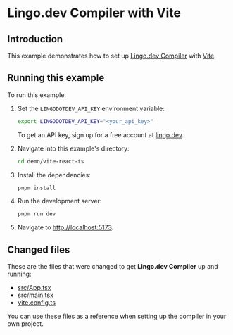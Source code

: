 # Lingo.dev Compiler with Vite

## Introduction

This example demonstrates how to set up [Lingo.dev Compiler](https://lingo.dev/en/compiler/) with [Vite](https://vite.dev/).

## Running this example

To run this example:

1. Set the `LINGODOTDEV_API_KEY` environment variable:

   ```bash
   export LINGODOTDEV_API_KEY="<your_api_key>"
   ```

   To get an API key, sign up for a free account at [lingo.dev](https://lingo.dev).

2. Navigate into this example's directory:

   ```bash
   cd demo/vite-react-ts
   ```

3. Install the dependencies:

   ```bash
   pnpm install
   ```

4. Run the development server:

   ```bash
   pnpm run dev
   ```

5. Navigate to <http://localhost:5173>.

## Changed files

These are the files that were changed to get **Lingo.dev Compiler** up and running:

- [src/App.tsx](./src/App.tsx)
- [src/main.tsx](./src/main.tsx)
- [vite.config.ts](./vite.config.ts)

You can use these files as a reference when setting up the compiler in your own project.
